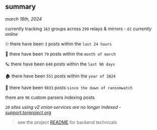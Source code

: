 
## summary
_march 18th, 2024_

currently tracking `163` groups across `299` relays & mirrors - _`61` currently online_

⏲ there have been `3` posts within the `last 24 hours`

🦈 there have been `79` posts within the `month of march`

🪐 there have been `640` posts within the `last 90 days`

🏚 there have been `551` posts within the `year of 2024`

🦕 there have been `9833` posts `since the dawn of ransomwatch`

there are `96` custom parsers indexing posts

_`20` sites using v2 onion services are no longer indexed - [support.torproject.org](https://support.torproject.org/onionservices/v2-deprecation/)_

> see the project [README](https://github.com/joshhighet/ransomwatch#ransomwatch--) for backend technicals
